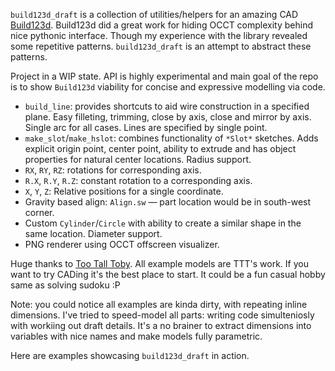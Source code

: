 `build123d_draft` is a collection of utilities/helpers for an amazing CAD
[Build123d][build123d]. Build123d did a great work for hiding OCCT complexity
behind nice pythonic interface. Though my experience with the library revealed
some repetitive patterns. `build123d_draft` is an attempt to abstract these
patterns.

Project in a WIP state. API is highly experimental and main goal of the repo is to
show `Build123d` viability for concise and expressive modelling via code.

* `build_line`: provides shortcuts to aid wire construction in a specified plane.
  Easy filleting, trimming, close by axis, close and mirror by axis. Single
  arc for all cases. Lines are specified by single point.
* `make_slot`/`make_hslot`: combines functionality of `*Slot*` sketches. Adds
  explicit origin point, center point, ability to extrude and has object
  properties for natural center locations. Radius support.
* `RX`, `RY`, `RZ`: rotations for corresponding axis.
* `R.X`, `R.Y`, `R.Z`: constant rotation to a corresponding axis.
* `X`, `Y`, `Z`: Relative positions for a single coordinate.
* Gravity based align: `Align.sw` — part location would be in south-west
  corner.
* Custom `Cylinder`/`Circle` with ability to create a similar shape in the same
  location. Diameter support.
* PNG renderer using OCCT offscreen visualizer.

Huge thanks to [Too Tall Toby][ttt]. All example models are TTT's work.
If you want to try CADing it's the best place to start. It could be a
fun casual hobby same as solving sudoku :P

Note: you could notice all examples are kinda dirty, with repeating inline dimensions.
I've tried to speed-model all parts: writing code simulteniosly with workiing out
draft details. It's a no brainer to extract dimensions into variables with nice
names and make models fully parametric.

[build123d]: https://github.com/gumyr/build123d
[ttt]: https://tootalltoby.com/

Here are examples showcasing `build123d_draft` in action.
